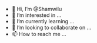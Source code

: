 - 👋 Hi, I’m @Shamwilu
- 👀 I’m interested in ...
- 🌱 I’m currently learning ...
- 💞️ I’m looking to collaborate on ...
- 📫 How to reach me ...

<!---
Shamwilu/Shamwilu is a ✨ special ✨ repository because its `README.md` (this file) appears on your GitHub profile.
You can click the Preview link to take a look at your changes.
--->
